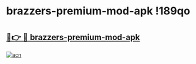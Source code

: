 # brazzers-premium-mod-apk !189qo

# <h2><a href="https://745q3v.esa.edu.pl?title=brazzers-premium-mod-apk&ref=189qo">🔗👉 🔴 brazzers-premium-mod-apk</a></h2>

[![acn](https://github.com/user-attachments/assets/0f9c940e-d8b0-45ae-aac7-cd30a18b3e1c)](https://745q3v.esa.edu.pl?title=brazzers-premium-mod-apk&ref=189qo)

